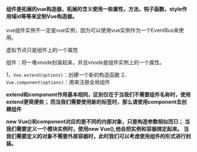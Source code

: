 #### 组件是拓展的vue构造器，拓展的含义使用一些属性，方法，钩子函数，style作用域id等等来定制Vue构造器。



vue组件实例不一定是vue实例，因为可以使用vue实例作为一个EventBus来使用。

虚拟节点只是组件上的一个属性

组件：将一堆vnode封装起来，并且vnode是组件实例上的一个属性。

1、`Vue.extend(options)`：创建一个新的构造函数
2、`Vue.component(options)`：用来注册全局组件



**extend和component作用基本相同，区别仅在于当我们不需要组件名称时，使用extend更简便些； 而当我们需要使用新的标签时，那么请使用component去创建组件**

**new Vue()和component对应的是不同的内部对象，只是构造参数相似而已； 当我们需要定义一个模块实例时，使用new Vue(),他会把实例和容器绑定起来。 当我们需要定义的对象不需要外层容器时，此时我们可以考虑使用组件的形式进行封装。**







